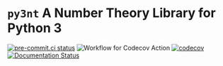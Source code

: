 # `py3nt` A Number Theory Library for Python 3

[![pre-commit.ci status](https://results.pre-commit.ci/badge/github/math-projects/pynt/develop.svg)](https://results.pre-commit.ci/latest/github/math-projects/pynt/develop)
![Workflow for Codecov Action](https://github.com/math-projects/pynt/actions/workflows/codecov.yml/badge.svg)
[![codecov](https://codecov.io/gh/math-projects/pynt/branch/develop/graph/badge.svg?token=12WCFBI23W)](https://codecov.io/gh/math-projects/pynt)
[![Documentation Status](https://readthedocs.org/projects/py3nt/badge/?version=latest)](https://py3nt.readthedocs.io/en/latest/?badge=latest)
